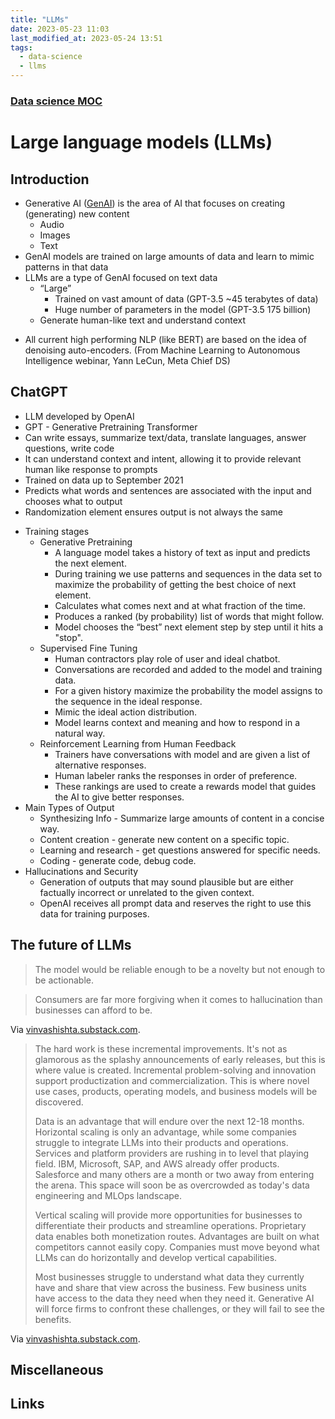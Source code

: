 ```yaml
---
title: "LLMs"
date: 2023-05-23 11:03
last_modified_at: 2023-05-24 13:51
tags:
  - data-science
  - llms
---
```


### [Data science MOC](Data%20science%20MOC.md)

# Large language models (LLMs)

## Introduction

-   Generative AI ([GenAI](GenAI.md)) is the area of AI that focuses on creating (generating) new content
	-   Audio
	-   Images
	- Text
-   GenAI models are trained on large amounts of data and learn to mimic patterns in that data
-   LLMs are a type of GenAI focused on text data
	-   “Large”
		- Trained on vast amount of data (GPT-3.5 ~45 terabytes of data)
		- Huge number of parameters in the model (GPT-3.5 175 billion)
	-   Generate human-like text and understand context
* All current high performing NLP (like BERT) are based on the idea of denoising auto-encoders. (From Machine Learning to Autonomous Intelligence webinar, Yann LeCun, Meta Chief DS)

## ChatGPT

-   LLM developed by OpenAI
-   GPT - Generative Pretraining Transformer
-   Can write essays, summarize text/data, translate languages, answer questions, write code
-   It can understand context and intent, allowing it to provide relevant human like response to prompts 
-  Trained on data up to September 2021
- Predicts what words and sentences are associated with the input and chooses what to output
- Randomization element ensures output is not always the same
* Training stages
	* Generative Pretraining
		* A language model takes a history of text as input and predicts the next element.
		* During training we use patterns and sequences in the data set to maximize the probability of getting the best choice of next element.
		* Calculates what comes next and at what fraction of the time.
		* Produces a ranked (by probability) list of words that might follow.
		* Model chooses the “best” next element step by step until it hits a "stop".
	* Supervised Fine Tuning
		* Human contractors play role of user and ideal chatbot.
		* Conversations are recorded and added to the model and training data.
		* For a given history maximize the probability the model assigns to the sequence in the ideal response.
		* Mimic the ideal action distribution.
		* Model learns context and meaning and how to respond in a natural way.
	* Reinforcement Learning from Human Feedback
		* Trainers have conversations with model and are given a list of alternative responses.
		* Human labeler ranks the responses in order of preference.
		* These rankings are used to create a rewards model that guides the AI to give better responses.
* Main Types of Output
	* Synthesizing Info - Summarize large amounts of content in a concise way.
	* Content creation - generate new content on a specific topic.
	* Learning and research - get questions answered for specific needs.
	* Coding - generate code, debug code.
* Hallucinations and Security
	* Generation of outputs that may sound plausible but are either factually incorrect or unrelated to the given context.
	* OpenAI receives all prompt data and reserves the right to use this data for training purposes.

## The future of LLMs

> The model would be reliable enough to be a novelty but not enough to be actionable. 

> Consumers are far more forgiving when it comes to hallucination than businesses can afford to be. 

Via [vinvashishta.substack.com](https://vinvashishta.substack.com/p/why-your-ceo-shouldnt-be-taking-ai).

> The hard work is these incremental improvements. It's not as glamorous as the splashy announcements of early releases, but this is where value is created. Incremental problem-solving and innovation support productization and commercialization. This is where novel use cases, products, operating models, and business models will be discovered.
>
> Data is an advantage that will endure over the next 12-18 months. Horizontal scaling is only an advantage, while some companies struggle to integrate LLMs into their products and operations. Services and platform providers are rushing in to level that playing field. IBM, Microsoft, SAP, and AWS already offer products. Salesforce and many others are a month or two away from entering the arena. This space will soon be as overcrowded as today's data engineering and MLOps landscape.
>
> Vertical scaling will provide more opportunities for businesses to differentiate their products and streamline operations. Proprietary data enables both monetization routes. Advantages are built on what competitors cannot easily copy. Companies must move beyond what LLMs can do horizontally and develop vertical capabilities.
>
> Most businesses struggle to understand what data they currently have and share that view across the business. Few business units have access to the data they need when they need it. Generative AI will force firms to confront these challenges, or they will fail to see the benefits.

Via [vinvashishta.substack.com](https://vinvashishta.substack.com/p/scaling-foundational-ai-models-will).

## Miscellaneous

## Links
